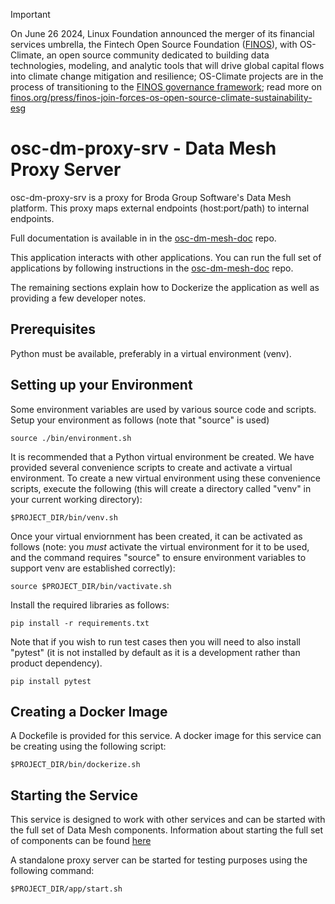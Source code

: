 
> [!IMPORTANT]
> On June 26 2024, Linux Foundation announced the merger of its financial services umbrella, the Fintech Open Source Foundation ([FINOS](https://finos.org)), with OS-Climate, an open source community dedicated to building data technologies, modeling, and analytic tools that will drive global capital flows into climate change mitigation and resilience; OS-Climate projects are in the process of transitioning to the [FINOS governance framework](https://community.finos.org/docs/governance); read more on [finos.org/press/finos-join-forces-os-open-source-climate-sustainability-esg](https://finos.org/press/finos-join-forces-os-open-source-climate-sustainability-esg)

# osc-dm-proxy-srv - Data Mesh Proxy Server

osc-dm-proxy-srv is a proxy for Broda Group Software's
Data Mesh platform. This proxy maps external endpoints (host:port/path)
to internal endpoints.

Full documentation is available in in the
[osc-dm-mesh-doc](https://github.com/brodagroupsoftware/osc-dm-mesh-doc)
repo.

This application interacts with other applications. You can run
the full set of applications by following instructions in the
[osc-dm-mesh-doc](https://github.com/brodagroupsoftware/osc-dm-mesh-doc)
repo.

The remaining sections explain how to Dockerize the application
as well as providing a few developer notes.

## Prerequisites

Python must be available, preferably in a virtual environment (venv).

## Setting up your Environment

Some environment variables are used by various source code and scripts.
Setup your environment as follows (note that "source" is used)
~~~~
source ./bin/environment.sh
~~~~

It is recommended that a Python virtual environment be created.
We have provided several convenience scripts to create and activate
a virtual environment. To create a new virtual environment using
these convenience scripts, execute the following (this will
create a directory called "venv" in your current working directory):
~~~~
$PROJECT_DIR/bin/venv.sh
~~~~

Once your virtual enviornment has been created, it can be activated
as follows (note: you *must* activate the virtual environment
for it to be used, and the command requires "source" to ensure
environment variables to support venv are established correctly):
~~~~
source $PROJECT_DIR/bin/vactivate.sh
~~~~

Install the required libraries as follows:
~~~~
pip install -r requirements.txt
~~~~

Note that if you wish to run test cases then you will need
to also install "pytest" (it is not installed by default as
it is a development rather than product dependency).
~~~~
pip install pytest
~~~~

## Creating a Docker Image

A Dockefile is provided for this service.  A docker image for this
service can be creating using the following script:
~~~~
$PROJECT_DIR/bin/dockerize.sh
~~~~

## Starting the Service

This service is designed to work with other services and
can be started with the full set of Data Mesh components.
Information about starting the full set of components
can be found [here](https://github.com/brodagroupsoftware/osc-dm-mesh-srv)

A standalone proxy server can be started for testing purposes
using the following command:
~~~~
$PROJECT_DIR/app/start.sh
~~~~